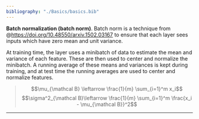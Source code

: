 ```yaml
---
bibliography: "./Basics/basics.bib"
---
```


**Batch normalization (batch norm)**. Batch norm is a technique from @https://doi.org/10.48550/arxiv.1502.03167 to ensure that each layer sees inputs which have zero mean and unit variance.

At training time, the layer uses a minibatch of data to estimate the mean and variance of each feature. These are then used to center and normalize the minibatch. A running average of these means and variances is kept during training, and at test time the running averages are used to center and normalize features.

> $$\mu_{\mathcal B} \leftarrow \frac{1}{m} \sum_{i=1}^m x_i$$
> $$\sigma^2_{\mathcal B}\leftarrow \frac{1}{m} \sum_{i=1}^m \frac{x_i - \mu_{\mathcal B}}^2$$

---